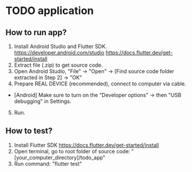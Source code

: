 # TODO application

## How to run app?
1. Install Android Studio and Flutter SDK.
https://developer.android.com/studio
https://docs.flutter.dev/get-started/install
2. Extract file (.zip) to get source code.
3. Open Android Studio, "File" -> "Open" -> [Find source code folder extracted in Step 2] -> "OK"
4. Prepare REAL DEVICE (recommended), connect to computer via cable.
* [Android] Make sure to turn on the "Developer options" -> then "USB debugging" in Settings.
5. Run.

## How to test?
1. Install Flutter SDK
https://docs.flutter.dev/get-started/install
2. Open terminal, go to root folder of source code: "[your_computer_directory]/todo_app"
3. Run command: "flutter test"
